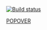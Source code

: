 [![Build status](https://ci.appveyor.com/api/projects/status/urx96wpmslwiqhf3?svg=true)](https://ci.appveyor.com/project/annamalia3000/popovers)

[POPOVER](https://annamalia3000.github.io/popovers/)
